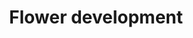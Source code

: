---
annotations:
- id: PW:0000003
  parent: signaling pathway
  type: Pathway Ontology
  value: signaling pathway
- id: PW:0000650
  parent: signaling pathway
  type: Pathway Ontology
  value: signaling pathway pertinent to development
authors:
- MartijnVanIersel
- Pjaiswal
- MaintBot
- Khanspers
- AlexanderPico
- Eweitz
description: Based on a boolean genetic model of floral tissue development.
last-edited: 2021-05-19
organisms:
- Arabidopsis thaliana
redirect_from:
- /index.php/Pathway:WP618
- /instance/WP618
- /instance/WP618_r117233
revision: r117233
schema-jsonld:
- '@context': https://schema.org/
  '@id': https://wikipathways.github.io/pathways/WP618.html
  '@type': Dataset
  creator:
    '@type': Organization
    name: WikiPathways
  description: Based on a boolean genetic model of floral tissue development.
  keywords:
  - A = AP1
  - AG
  - AP1
  - AP2
  - AP3
  - B = AP3
  - C = AG
  - CLF
  - EMF1
  - FT
  - FUL
  - LFY
  - LUG
  - PI
  - SEP-1
  - SEP-2
  - SEP-3
  - TFL1
  - UFO
  - WUS
  license: CC0
  name: Flower development
seo: CreativeWork
title: Flower development
wpid: WP618
---